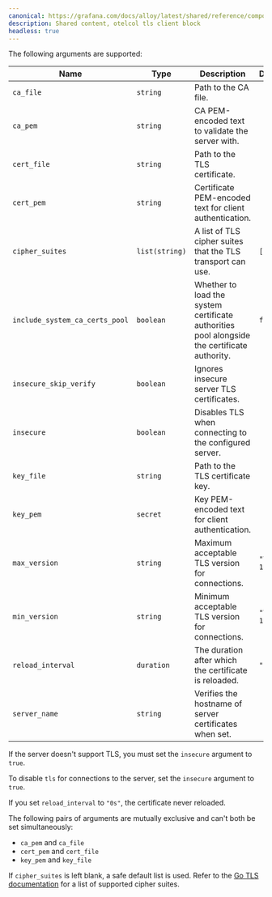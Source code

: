 ```yaml
---
canonical: https://grafana.com/docs/alloy/latest/shared/reference/components/otelcol-tls-client-block/
description: Shared content, otelcol tls client block
headless: true
---
```


The following arguments are supported:

| Name                           | Type           | Description                                                                                  | Default     | Required |
| ------------------------------ | -------------- | -------------------------------------------------------------------------------------------- | ----------- | -------- |
| `ca_file`                      | `string`       | Path to the CA file.                                                                         |             | no       |
| `ca_pem`                       | `string`       | CA PEM-encoded text to validate the server with.                                             |             | no       |
| `cert_file`                    | `string`       | Path to the TLS certificate.                                                                 |             | no       |
| `cert_pem`                     | `string`       | Certificate PEM-encoded text for client authentication.                                      |             | no       |
| `cipher_suites`                | `list(string)` | A list of TLS cipher suites that the TLS transport can use.                                  | `[]`        | no       |
| `include_system_ca_certs_pool` | `boolean`      | Whether to load the system certificate authorities pool alongside the certificate authority. | `false`     | no       |
| `insecure_skip_verify`         | `boolean`      | Ignores insecure server TLS certificates.                                                    |             | no       |
| `insecure`                     | `boolean`      | Disables TLS when connecting to the configured server.                                       |             | no       |
| `key_file`                     | `string`       | Path to the TLS certificate key.                                                             |             | no       |
| `key_pem`                      | `secret`       | Key PEM-encoded text for client authentication.                                              |             | no       |
| `max_version`                  | `string`       | Maximum acceptable TLS version for connections.                                              | `"TLS 1.3"` | no       |
| `min_version`                  | `string`       | Minimum acceptable TLS version for connections.                                              | `"TLS 1.2"` | no       |
| `reload_interval`              | `duration`     | The duration after which the certificate is reloaded.                                        | `"0s"`      | no       |
| `server_name`                  | `string`       | Verifies the hostname of server certificates when set.                                       |             | no       |

If the server doesn't support TLS, you must set the `insecure` argument to `true`.

To disable `tls` for connections to the server, set the `insecure` argument to `true`.

If you set `reload_interval` to `"0s"`, the certificate never reloaded.

The following pairs of arguments are mutually exclusive and can't both be set simultaneously:

* `ca_pem` and `ca_file`
* `cert_pem` and `cert_file`
* `key_pem` and `key_file`

If `cipher_suites` is left blank, a safe default list is used.
Refer to the [Go TLS documentation][golang-tls] for a list of supported cipher suites.

[golang-tls]: https://go.dev/src/crypto/tls/cipher_suites.go
